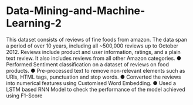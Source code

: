 # Data-Mining-and-Machine-Learning-2
This dataset consists of reviews of fine foods from amazon. The data span a period of over 10 years, including all ~500,000 reviews up to October 2012. Reviews include product and user information, ratings, and a plain text review. It also includes reviews from all other Amazon categories.
● Performed Sentiment classification on a dataset of reviews on food products. 
● Pre-processed text to remove non-relevant elements such as URls, HTML tags, punctuation and stop words. 
● Converted the reviews into numerical features using Customised Word Embedding.
● Used a LSTM based RNN Model to check the performance of the model achieved using F1-Score

